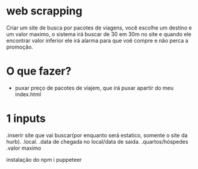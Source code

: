 # web scrapping



Criar um site de busca por pacotes de viagens, você escolhe um destino e um valor maximo, o sistema irá buscar de 30 em 30m no site e quando ele encontrar valor inferior ele irá alarma para que voê compre e não perca a promoção.

# O que fazer?
- puxar preço de pacotes de viajem, que irá puxar apartir do
meu index.html
# 1 inputs
.inserir site que vai buscar(por enquanto será estatico, somente o site da hurb).
.local.
.data de chegada no local/data de saida.
.quartos/hóspedes
.valor maximo



instalação do npm i puppeteer
